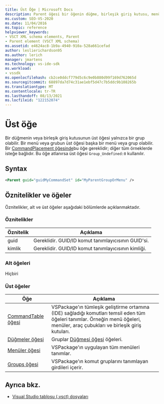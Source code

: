 ```yaml
---
title: Üst Öğe | Microsoft Docs
description: Parent öğesi bir öğenin düğme, birleşik giriş kutusu, menü veya grubun üst öğesi olduğunu belirtir.
ms.custom: SEO-VS-2020
ms.date: 11/04/2016
ms.topic: reference
helpviewer_keywords:
- VSCT XML schema elements, Parent
- Parent element (VSCT XML schema)
ms.assetid: e4624ac8-1b9a-4940-910a-528a661cefad
author: leslierichardson95
ms.author: lerich
manager: jmartens
ms.technology: vs-ide-sdk
ms.workload:
- vssdk
ms.openlocfilehash: cb2ce0ddcf779d5c6c9e0b880d99f169d762065d
ms.sourcegitcommit: 68897da7d74c31ae1ebf5d47c7b5ddc9b108265b
ms.translationtype: MT
ms.contentlocale: tr-TR
ms.lasthandoff: 08/13/2021
ms.locfileid: "122152074"
---
```

# <a name="parent-element"></a>Üst öğe
Bir düğmenin veya birleşik giriş kutusunun üst öğesi yalnızca bir grup olabilir. Bir menü veya grubun üst öğesi başka bir menü veya grup olabilir. Bir [CommandPlacement öğesinde](../extensibility/commandplacement-element.md)bu öğe gereklidir; diğer tüm örneklerde isteğe bağlıdır. Bu öğe atlanırsa üst öğesi `Group_Undefined:0` kullanılır.

## <a name="syntax"></a>Syntax

```xml
<Parent guid="guidMyCommandSet" id="MyParentGroupOrMenu" />
```

## <a name="attributes-and-elements"></a>Öznitelikler ve öğeler
 Öznitelikler, alt ve üst öğeler aşağıdaki bölümlerde açıklanmaktadır.

### <a name="attributes"></a>Öznitelikler

|Öznitelik|Açıklama|
|---------------|-----------------|
|guid|Gereklidir. GUID/ID komut tanımlayıcısının GUID'si.|
|kimlik|Gereklidir. GUID/ID komut tanımlayıcısının kimliği.|

### <a name="child-elements"></a>Alt öğeleri
 Hiçbiri

### <a name="parent-elements"></a>Üst öğeler

|Öğe|Açıklama|
|-------------|-----------------|
|[CommandTable öğesi](../extensibility/commandtable-element.md)|VSPackage'ın tümleşik geliştirme ortamına (IDE) sağladığı komutları temsil eden tüm öğeleri tanımlar. Örneğin menü öğeleri, menüler, araç çubukları ve birleşik giriş kutuları.|
|[Düğmeler öğesi](../extensibility/buttons-element.md)|Gruplar [Düğmesi öğesi](../extensibility/button-element.md) öğeleri.|
|[Menüler öğesi](../extensibility/menus-element.md)|VSPackage'ın uygulayan tüm menüleri tanımlar.|
|[Groups öğesi](../extensibility/groups-element.md)|VSPackage'ın komut gruplarını tanımlayan girdileri içerir.|

## <a name="see-also"></a>Ayrıca bkz.
- [Visual Studio tablosu (.vsct) dosyaları](../extensibility/internals/visual-studio-command-table-dot-vsct-files.md)
